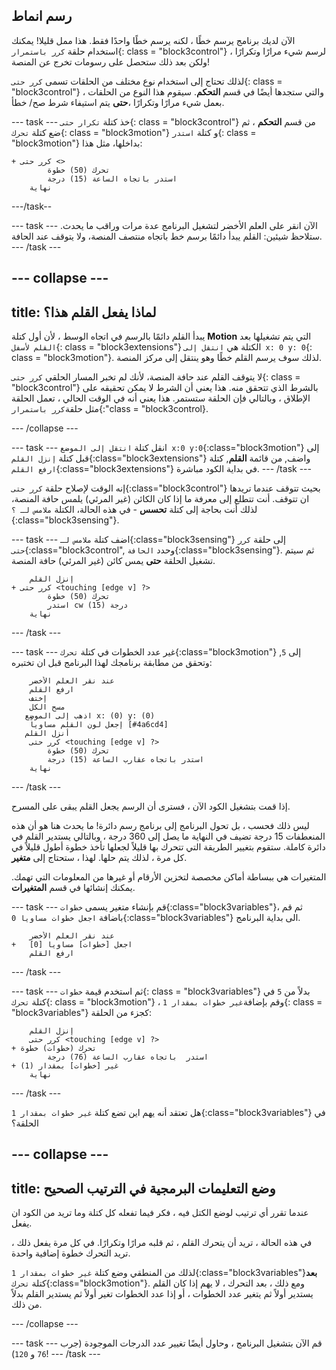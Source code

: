 ## رسم انماط

الآن لديك برنامج يرسم خطًا ، لكنه يرسم خطًا واحدًا فقط. هذا ممل قليلا! يمكنك استخدام حلقة `كرر باستمرار`{: class = "block3control"} لرسم شيء مرارًا وتكرارًا ، ولكن بعد ذلك ستحصل على رسومات تخرج عن المنصة!

لذلك تحتاج إلى استخدام نوع مختلف من الحلقات تسمى `كرر حتى`{: class = "block3control"} ، والتي ستجدها أيضًا في قسم **التحكم**. سيقوم هذا النوع من الحلقات بعمل شيء مرارًا وتكرارًا ،**حتى** يتم استيفاء شرط صح/ خطأ.

\--- task \--- خذ كتلة `تكرار حتى`{: class = "block3control"} من قسم **التحكم** ، ثم ضع كتلة `تحرك`{: class = "block3motion"} و كتلة `استدر`{: class = "block3motion"} بداخلها، مثل هذا:

```blocks3
+ كرر حتى <> 
        تحرك (50) خطوة
        استدر باتجاه الساعة (15) درجة
    نهاية
```

\---/task--

\--- task \--- الآن انقر على العلم الأخضر لتشغيل البرنامج عدة مرات وراقب ما يحدث. ستلاحظ شيئين: القلم يبدأ دائمًا برسم خط باتجاه منتصف المنصة، ولا يتوقف عند الحافة. \--- /task \---

## \--- collapse \---

## title: لماذا يفعل القلم هذا؟

يبدأ القلم دائمًا بالرسم في اتجاه الوسط ، لأن أول كتلة **Motion** التي يتم تشغيلها بعد `القلم لأسفل`{: class = "block3extensions"} الكتلة هي `انتقل إلى x: 0 y: 0`{: class = "block3motion"}. لذلك سوف يرسم القلم خطًا وهو ينتقل إلى مركز المنصة.

لا يتوقف القلم عند حافة المنصة، لأنك لم تخبر المسار الحلقي `كرر حتى`{: class = "block3control"} بالشرط الذي تتحقق منه. هذا يعني أن الشرط لا يمكن تحقيقه على الإطلاق ، وبالتالي فإن الحلقة ستستمر. هذا يعني أنه في الوقت الحالي ، تعمل الحلقة مثل حلقة`كرر باستمرار`{:"class = "block3control}.

\--- /collapse \---

\--- task \--- انقل كتلة `انتقل إلى الموضع x:0 y:0`{:class="block3motion"} إلى قبل كتلة `إنزل القلم`{:class="block3extensions"} واضف, من قائمة **القلم**, كتلة `ارفع القلم`{:class="block3extensions"} في بداية الكود مباشرة. \--- /task \---

إنه الوقت لإصلاح حلقة `كرر حتى`{:class="block3control"} بحيث تتوقف عندما تريدها ان تتوقف. أنت تتطلع إلى معرفة ما إذا كان الكائن (غير المرئي) يلمس حافة المنصة، لذلك أنت بحاجة إلى كتلة **تحسس** - في هذه الحالة، الكتلة `ملامس لـ ؟`{:class="block3sensing"}.

\--- task \--- اضف كتلة `ملامس لـ`{:class="block3sensing"} إلى حلقة `كرر حتى`{:class="block3control", وحدد `الحافة`{:class="block3sensing"}. ثم سيتم تشغيل الحلقة **حتى** يمس كائن (غير المرئي) حافة المنصة.

```blocks3
    إنزل القلم
+ كرر حتى <touching [edge v] ?> 
        تحرك (50) خطوة
        استدر cw (15) درجة
    نهاية
```

\--- /task \---

\--- task \--- غير عدد الخطوات في كتلة `تحرك`{:class="block3motion"} إلى `5`, وتحقق من مطابقة برنامجك لهذا البرنامج قبل ان تختبره:

```blocks3
    عند نقر العلم الأخضر
    ارفع القلم
    إختف
    مسح الكل
   اذهب إلى الموضع x: (0) y: (0)
    إجعل لون القلم مساوياً [#4a6cd4]
   أنزل القلم
    كرر حتى <touching [edge v] ?> 
        تحرك (50) خطوة
        استدر باتجاه عقارب الساعة (15) درجة
    نهاية
```

\--- /task \---

إذا قمت بتشغيل الكود الآن ، فسترى أن الرسم يجعل القلم يبقى على المسرح.

ليس ذلك فحسب ، بل تحول البرنامج إلى برنامج رسم دائرة! ما يحدث هنا هو أن هذه المنعطفات 15 درجة تضيف في النهاية ما يصل إلى 360 درجة ، وبالتالي يستدير القلم في دائرة كاملة. ستقوم بتغيير الطريقة التي تتحرك بها قليلاً لجعلها تأخذ خطوة أطول قليلاً في كل مرة ، لذلك يتم حلها. لهذا ، ستحتاج إلى **متغير**.

المتغيرات هي ببساطة أماكن مخصصة لتخزين الأرقام أو غيرها من المعلومات التي تهمك. يمكنك إنشائها في قسم **المتغيرات**.

\--- task \--- قم بإنشاء متغير يسمى `خطوات`{:class="block3variables"}، ثم قم باضافة `اجعل خطوات مساويا 0`{:class="block3variables"} الى بداية البرنامج.

```blocks3
    عند نقر العلم الأخضر
+   اجعل [خطوات] مساويا [0]
    ارفع القلم
```

\--- /task \---

\--- task \--- ثم استخدم قيمة `خطوات`{: class = "block3variables"} بدلاً من `5` في كتلة `تحرك`{: class = "block3motion"} ، وقم بإضافة`غير خطوات بمقدار 1`{: class = "block3variables"} كجزء من الحلقة:

```blocks3
    إنزل القلم
    كرر حتى <touching [edge v] ?> 
+ تحرك (خطوات) خطوة
        استدر  باتجاه عقارب الساعة (76) درجة
+ غير [خطوات] بمقدار (1)
    نهاية
```

\--- /task \---

هل تعتقد أنه يهم اين تضع كتلة `غير خطوات بمقدار 1`{:class="block3variables"} في الحلقة؟

## \--- collapse \---

## title: وضع التعليمات البرمجية في الترتيب الصحيح

عندما تقرر أي ترتيب لوضع الكتل فيه ، فكر فيما تفعله كل كتلة وما تريد من الكود ان يفعل.

في هذه الحالة ، تريد أن يتحرك القلم ، ثم قلبه مرارًا وتكرارًا. في كل مرة يفعل ذلك ، تريد التحرك خطوة إضافية واحدة.

لذلك من المنطقي وضع كتلة `غير خطوات بمقدار 1`{:class="block3variables"}**بعد** كتلة `تحرك`{:class="block3motion"}. ومع ذلك ، بعد التحرك ، لا يهم إذا كان القلم يستدير أولاً ثم يتغير عدد الخطوات ، أو إذا عدد الخطوات تغير أولاً ثم يستدير القلم بدلاً من ذلك.

\--- /collapse \---

\--- task \--- قم الآن بتشغيل البرنامج ، وحاول أيضًا تغيير عدد الدرجات الموجودة (جرب `76` و `120`)! \--- /task \---